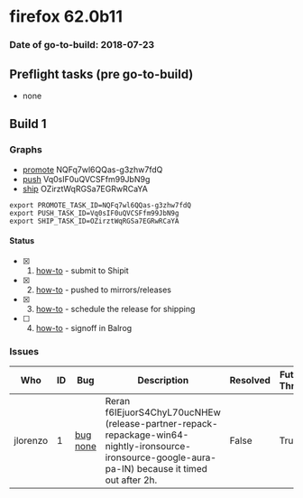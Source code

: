 # firefox 62.0b11

### Date of go-to-build: 2018-07-23

## Preflight tasks (pre go-to-build)
- none

## Build 1  

### Graphs
* [promote](https://tools.taskcluster.net/push-inspector/#/NQFq7wl6QQas-g3zhw7fdQ) NQFq7wl6QQas-g3zhw7fdQ
* [push](https://tools.taskcluster.net/push-inspector/#/Vq0sIF0uQVCSFfm99JbN9g) Vq0sIF0uQVCSFfm99JbN9g
* [ship](https://tools.taskcluster.net/push-inspector/#/OZirztWqRGSa7EGRwRCaYA) OZirztWqRGSa7EGRwRCaYA
```
export PROMOTE_TASK_ID=NQFq7wl6QQas-g3zhw7fdQ
export PUSH_TASK_ID=Vq0sIF0uQVCSFfm99JbN9g
export SHIP_TASK_ID=OZirztWqRGSa7EGRwRCaYA
```


#### Status
- [x] 1.  [how-to](https://wiki.mozilla.org/Release:Release_Automation_on_Mercurial:Starting_a_Release#Submit_to_Ship_It)  - submit to Shipit
- [x] 2.  [how-to](https://github.com/mozilla-releng/releasewarrior-2.0/blob/master/docs/release-promotion/desktop/howto.md#push-artifacts-to-releases-directory)  - pushed to mirrors/releases
- [x] 3.  [how-to](https://github.com/mozilla-releng/releasewarrior-2.0/blob/master/docs/release-promotion/desktop/howto.md#ship-the-release)  - schedule the release for shipping
- [ ] 4.  [how-to](https://github.com/mozilla-releng/releasewarrior-2.0/blob/master/docs/release-promotion/desktop/howto.md#obtain-sign-offs-for-changes)  - signoff in Balrog

### Issues
| Who                 | ID               | Bug                                                                 | Description                | Resolved                | Future Threat                |
| ------------------- | ---------------- | ------------------------------------------------------------------- | -------------------------- | ----------------------- | ---------------------------- |
| jlorenzo  | 1 | [bug none](https://bugzil.la/none)        | Reran f6IEjuorS4ChyL70ucNHEw (release-partner-repack-repackage-win64-nightly-ironsource-ironsource-google-aura-pa-IN) because it timed out after 2h. | False | True |

